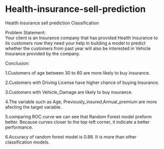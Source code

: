 # Health-insurance-sell-prediction
Health insurance sell prediction Classification


Problem Statement:  
Your client is an Insurance company that has provided Health Insurance to its customers now they need your help in building a model to predict whether the customers from past year will also be interested in Vehicle Insurance provided by the company.


Conclusion:

1.Customers of age between 30 to 60 are more likely to buy insurance.

2.Customers with Driving License have higher chance of buying Insurance.

3.Customers with Vehicle_Damage are likely to buy insurance.

4.The variable such as Age, Previously_insured,Annual_premium are more afecting the target variable.

5.comparing ROC curve we can see that Random Forest model preform better. Because curves closer to the top-left corner, it indicate a better performance.

6.Accuracy of random forest model is 0.88. It is more than other classification models.
